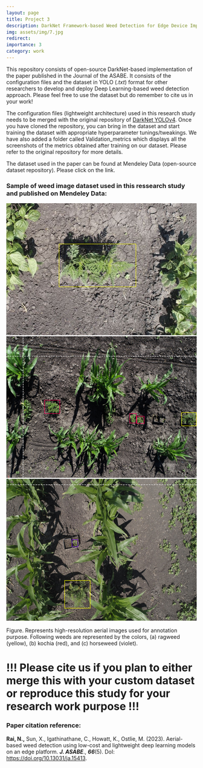 ```yaml
---
layout: page
title: Project 3
description: DarkNet Framework-based Weed Detection for Edge Device Implementation
img: assets/img/7.jpg
redirect: 
importance: 3
category: work
---
```


This repository consists of open-source DarkNet-based implementation of the paper published in the Journal of the ASABE. It consists of the configuration files and the dataset in YOLO (*.txt*) format for other researchers to develop and deploy Deep Learning-based weed detection approach. Please feel free to use the dataset but do remember to cite us in your work!

The configuration files (lightweight architecture) used in this research study needs to be merged with the original repository of [DarkNet YOLOv4](https://github.com/AlexeyAB/darknet). Once you have cloned the repository, you can bring in the dataset and start training the dataset with appropriate hyperparameter tunings/tweakings. We have also added a folder called Validation_metrics which displays all the screenshots of the metrics obtained after training on our dataset. Please refer to the original repository for more details.  

The dataset used in the paper can be found at Mendeley Data (open-source dataset repository). Please click on the link.

### Sample of weed image dataset used in this ressearch study and published on Mendeley Data:

![Ragweed-1](https://raw.githubusercontent.com/nitin-dominic/DarkNet-based_Weed_Detection/main/ragweed1.png?token=GHSAT0AAAAAACC33YWNS27RTGMQZYRWI4CWZGOXQSQ)
![Ragweed-2](https://raw.githubusercontent.com/nitin-dominic/DarkNet-based_Weed_Detection/main/ragweed4.png?token=GHSAT0AAAAAACC33YWMEBEURDOOVNZVYZ5YZGOXTGQ)
![Ragweed-3](https://raw.githubusercontent.com/nitin-dominic/DarkNet-based_Weed_Detection/main/ragweed5.png?token=GHSAT0AAAAAACC33YWMXADPOCSRNNX45NBEZGOXS2A)

Figure. Represents high-resolution aerial images used for annotation purpose. Following weeds are represented by the colors, (a) ragweed (yellow), (b) kochia (red), and (c) horseweed (violet).

# !!! Please cite us if you plan to either merge this with your custom dataset or reproduce this study for your research work purpose !!!

### Paper citation reference:
**Rai, N.,** Sun, X., Igathinathane, C., Howatt, K., Ostlie, M. (2023). Aerial-based weed detection using low-cost and lightweight deep learning models on an edge platform. ***J. ASABE***., ***66***(5). DoI: https://doi.org/10.13031/ja.15413.
